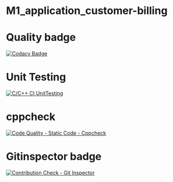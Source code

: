 # M1_application_customer-billing

# Quality badge

[![Codacy Badge](https://app.codacy.com/project/badge/Grade/589d605bc73744d4a9bf0447b9ac3bf6)](https://www.codacy.com/gh/SATHIZ13/M1_application_customer-billing/dashboard?utm_source=github.com&amp;utm_medium=referral&amp;utm_content=SATHIZ13/M1_application_customer-billing&amp;utm_campaign=Badge_Grade)

# Unit Testing
[![C/C++ CI UnitTesting](https://github.com/SATHIZ13/M1_application_customer-billing/actions/workflows/unit_testing.yml/badge.svg)](https://github.com/SATHIZ13/M1_application_customer-billing/actions/workflows/unit_testing.yml)

# cppcheck
[![Code Quality - Static Code - Cppcheck](https://github.com/SATHIZ13/M1_application_customer-billing/actions/workflows/cppcheck.yml/badge.svg)](https://github.com/SATHIZ13/M1_application_customer-billing/actions/workflows/cppcheck.yml)

# Gitinspector badge
[![Contribution Check - Git Inspector](https://github.com/SATHIZ13/M1_application_customer-billing/actions/workflows/gitinspector.yml/badge.svg)](https://github.com/SATHIZ13/M1_application_customer-billing/actions/workflows/gitinspector.yml)
